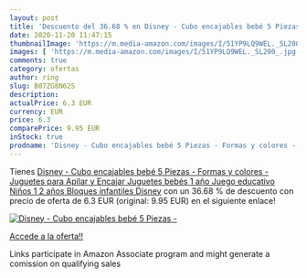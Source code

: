 ```yaml
---
layout: post
title: 'Descuento del 36.68 % en Disney - Cubo encajables bebé 5 Piezas -'
date: 2020-11-20 11:47:15
thumbnailImage: 'https://m.media-amazon.com/images/I/51YP9LQ9WEL._SL200_.jpg'
images: [ 'https://m.media-amazon.com/images/I/51YP9LQ9WEL._SL200_.jpg' ]
comments: true
category: ofertas
author: ring
slug: B07ZG8N62S
description:
actualPrice: 6.3 EUR
currency: EUR
price: 6.3
comparePrice: 9.95 EUR
inStock: true
prodname: 'Disney - Cubo encajables bebé 5 Piezas - Formas y colores - Juguetes para Apilar y Encajar Juguetes bebés 1 año Juego educativo Niños 1 2 años Bloques infantiles Disney'
---
```


Tienes [Disney - Cubo encajables bebé 5 Piezas - Formas y colores - Juguetes para Apilar y Encajar Juguetes bebés 1 año Juego educativo Niños 1 2 años Bloques infantiles Disney](https://www.amazon.es/dp/B07ZG8N62S/?tag=tolees-21) con un 36.68 % de descuento con precio de oferta de 6.3 EUR (original: 9.95 EUR) en el siguiente enlace!

[![Disney - Cubo encajables bebé 5 Piezas -](https://m.media-amazon.com/images/I/51YP9LQ9WEL._SL200_.jpg)](https://www.amazon.es/dp/B07ZG8N62S/?tag=tolees-21)

[Accede a la oferta!!](https://www.amazon.es/dp/B07ZG8N62S/?tag=tolees-21)

Links participate in Amazon Associate program and might generate a comission on qualifying sales


